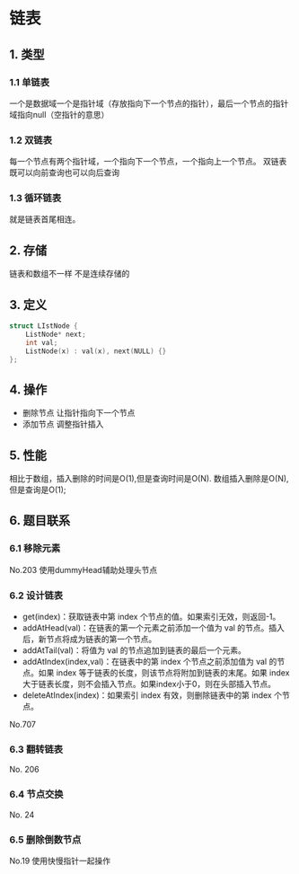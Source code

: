 # 链表

## 1. 类型

### 1.1 单链表

一个是数据域一个是指针域（存放指向下一个节点的指针），最后一个节点的指针域指向null（空指针的意思）

### 1.2 双链表

每一个节点有两个指针域，一个指向下一个节点，一个指向上一个节点。
双链表 既可以向前查询也可以向后查询  

### 1.3 循环链表

就是链表首尾相连。

## 2. 存储

链表和数组不一样 不是连续存储的  

## 3. 定义

```cpp
struct LIstNode {
    ListNode* next;
    int val;
    ListNode(x) : val(x), next(NULL) {}
};
```

## 4. 操作

+ 删除节点  让指针指向下一个节点
+ 添加节点  调整指针插入

## 5. 性能

相比于数组，插入删除的时间是O(1),但是查询时间是O(N).
数组插入删除是O(N), 但是查询是O(1);

## 6. 题目联系

### 6.1 移除元素

No.203 使用dummyHead辅助处理头节点

### 6.2 设计链表

+ get(index)：获取链表中第 index 个节点的值。如果索引无效，则返回-1。
+ addAtHead(val)：在链表的第一个元素之前添加一个值为 val 的节点。插入后，新节点将成为链表的第一个节点。
+ addAtTail(val)：将值为 val 的节点追加到链表的最后一个元素。
+ addAtIndex(index,val)：在链表中的第 index 个节点之前添加值为 val  的节点。如果 index 等于链表的长度，则该节点将附加到链表的末尾。如果 index 大于链表长度，则不会插入节点。如果index小于0，则在头部插入节点。
+ deleteAtIndex(index)：如果索引 index 有效，则删除链表中的第 index 个节点。

No.707

### 6.3 翻转链表

No. 206

### 6.4 节点交换

No. 24

### 6.5 删除倒数节点

No.19 使用快慢指针一起操作

